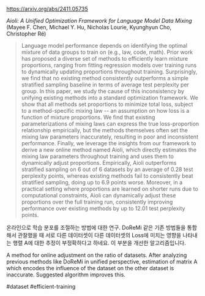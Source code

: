 https://arxiv.org/abs/2411.05735

*Aioli: A Unified Optimization Framework for Language Model Data Mixing* (Mayee F. Chen, Michael Y. Hu, Nicholas Lourie, Kyunghyun Cho, Christopher Ré)

> Language model performance depends on identifying the optimal mixture of data groups to train on (e.g., law, code, math). Prior work has proposed a diverse set of methods to efficiently learn mixture proportions, ranging from fitting regression models over training runs to dynamically updating proportions throughout training. Surprisingly, we find that no existing method consistently outperforms a simple stratified sampling baseline in terms of average test perplexity per group. In this paper, we study the cause of this inconsistency by unifying existing methods into a standard optimization framework. We show that all methods set proportions to minimize total loss, subject to a method-specific mixing law -- an assumption on how loss is a function of mixture proportions. We find that existing parameterizations of mixing laws can express the true loss-proportion relationship empirically, but the methods themselves often set the mixing law parameters inaccurately, resulting in poor and inconsistent performance. Finally, we leverage the insights from our framework to derive a new online method named Aioli, which directly estimates the mixing law parameters throughout training and uses them to dynamically adjust proportions. Empirically, Aioli outperforms stratified sampling on 6 out of 6 datasets by an average of 0.28 test perplexity points, whereas existing methods fail to consistently beat stratified sampling, doing up to 6.9 points worse. Moreover, in a practical setting where proportions are learned on shorter runs due to computational constraints, Aioli can dynamically adjust these proportions over the full training run, consistently improving performance over existing methods by up to 12.01 test perplexity points.

온라인으로 학습 분포를 조절하는 방법에 대한 연구. DoReMi 같은 기존 방법들을 통합해서 관찰했을 때 서로 다른 데이터셋이 다른 데이터셋의 Loss에 미치는 영향을 나타내는 행렬 A에 대한 추정이 부정확하다고 하네요. 이 부분을 개선한 알고리즘입니다.

<english>
A method for online adjustment on the ratio of datasets. After analyzing previous methods like DoReMi in unified perspective, estimation of matrix A which encodes the influence of the dataset on the other dataset is inaccurate. Suggested algorithm improves this.
</english>

#dataset #efficient-training 